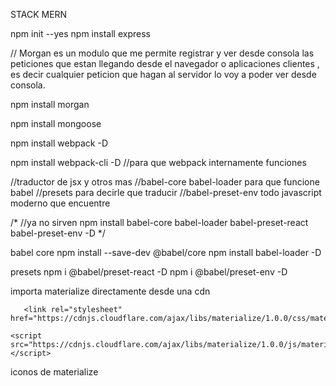 STACK MERN

npm init --yes
npm install express

// Morgan es un modulo que me permite registrar y ver desde consola las peticiones que estan llegando desde el navegador o aplicaciones clientes , es decir cualquier peticion que hagan al servidor lo voy a poder ver desde consola.

npm install morgan

npm install mongoose

npm install webpack -D

npm install webpack-cli -D //para que webpack internamente funciones 


//traductor de jsx y otros mas 
//babel-core babel-loader  para que funcione babel
//presets para decirle que traducir
//babel-preset-env todo javascript moderno que encuentre 

/* //ya no sirven
npm install babel-core babel-loader babel-preset-react babel-preset-env -D
*/

babel core
npm install --save-dev @babel/core 
npm install babel-loader -D

presets
npm i @babel/preset-react -D 
npm i @babel/preset-env -D


importa materialize directamente desde una cdn 

 <!-- Compiled and minified CSS -->
       <link rel="stylesheet" href="https://cdnjs.cloudflare.com/ajax/libs/materialize/1.0.0/css/materialize.min.css">

<!-- Compiled and minified JavaScript -->
    <script src="https://cdnjs.cloudflare.com/ajax/libs/materialize/1.0.0/js/materialize.min.js"></script>
       
iconos de materialize
  <link href="https://fonts.googleapis.com/icon?family=Material+Icons" rel="stylesheet">
